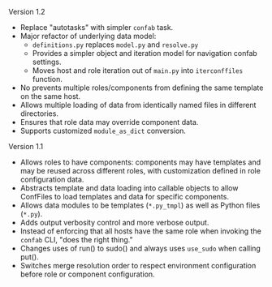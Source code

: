 Version 1.2

 -  Replace "autotasks" with simpler `confab` task.
 -  Major refactor of underlying data model:
    -  `definitions.py` replaces `model.py` and `resolve.py`
    -  Provides a simpler object and iteration model for navigation confab settings.
    -  Moves host and role iteration out of `main.py` into `iterconffiles` function.
 -  No prevents multiple roles/components from defining the same template on the same host.
 -  Allows multiple loading of data from identically named files in different directories.
 -  Ensures that role data may override component data.
 -  Supports customized `module_as_dict` conversion.

Version 1.1

 -  Allows roles to have components: components may have templates
    and may be reused across different roles, with customization defined
    in role configuration data.
 -  Abstracts template and data loading into callable objects to allow ConfFiles
    to load templates and data for specific components.
 -  Allows data modules to be templates (`*.py_tmpl`) as well as Python files (`*.py`).
 -  Adds output verbosity control and more verbose output.
 -  Instead of enforcing that all hosts have the same role when invoking
    the `confab` CLI, "does the right thing."
 -  Changes uses of run() to sudo() and always uses `use_sudo` when calling put().
 -  Switches merge resolution order to respect environment configuration before role
    or component configuration.

